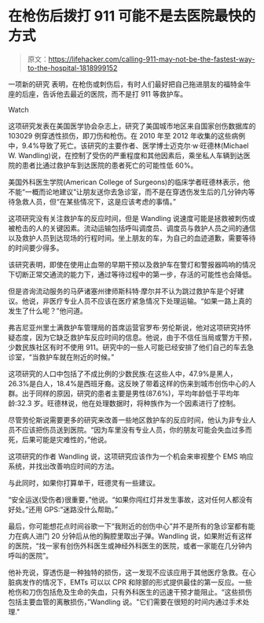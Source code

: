# 在枪伤后拨打 911 可能不是去医院最快的方式

> 原文：<https://lifehacker.com/calling-911-may-not-be-the-fastest-way-to-the-hospital-1818999152>

一项新的研究 表明，在枪伤或刺伤后，有时人们最好把自己拖进朋友的福特金牛座的后座，告诉他去最近的医院，而不是打 911 等救护车。

Watch

这项研究发表在美国医学协会杂志上，研究了美国城市地区来自国家创伤数据库的 103029 例穿透性损伤，即刀伤和枪伤。在 2010 年至 2012 年收集的这些病例中，9.4%导致了死亡。该研究的主要作者、医学博士迈克尔·w·旺德林(Michael W. Wandling)说，在控制了受伤的严重程度和其他因素后，乘坐私人车辆到达医院的患者比通过救护车到达医院的患者死亡的可能性低 60%。

美国外科医生学院(American College of Surgeons)的临床学者旺德林表示，他不能“一概而论地建议”让朋友送你去急诊室，而不是在穿透伤发生后的几分钟内等待急救人员，但“在某些情况下，这是应该考虑的事情。”

这项研究没有关注救护车的反应时间，但是 Wandling 说速度可能是拯救被刺伤或被枪击的人的关键因素。流动运输包括呼叫调度员、调度员与救护人员之间的通信以及救护人员到达现场的行程时间。坐上朋友的车，为自己的血迹道歉，需要等待的时间要少得多。

该研究表明，即使在使用止血带的早期干预以及救护车在警灯和警报器鸣响的情况下切断正常交通流的能力下，通过等待过程中的第一步，存活的可能性也会降低。

但是咨询流动服务的马萨诸塞州律师斯科特·摩尔并不认为跳过救护车是个好建议。他说，非医疗专业人员不应该在医疗紧急情况下处理运输。“如果一路上真的发生了什么呢？”他问道。

弗吉尼亚州里士满救护车管理局的首席运营官罗布·劳伦斯说，他对这项研究持怀疑态度，因为它缺乏救护车反应时间的信息。他说，由于不信任当局或警方干预，少数民族社区有时不使用 911。研究中的一些人可能已经安排了他们自己的车去急诊室，“当救护车就在附近的时候。”

这项研究的人口中包括了不成比例的少数民族:在这些人中，47.9%是黑人，26.3%是白人，18.4%是西班牙裔。这反映了带着这样的伤来到城市创伤中心的人群。出于同样的原因，研究的患者主要是男性(87.6%)，平均年龄低于平均年龄:32.3 岁。旺德林说，他在处理数据时，将种族作为一个因素进行了控制。

尽管劳伦斯说需要更多的研究来改善一些地区救护车的反应时间，他认为非专业人员不应该把伤员送到医院。“因为车里没有专业人员，你的朋友可能会失血过多而死，后果可能是灾难性的，”他说。

这项研究的作者 Wandling 说，这项研究应该作为一个机会来审视整个 EMS 响应系统，并找出改善响应时间的方法。

与此同时，如果你打算单干，旺德灵有一些建议。

“安全运送(受伤者)很重要，”他说。“如果你闯红灯并发生事故，这对任何人都没有好处。”还用 GPS:“迷路没什么帮助。”

最后，你可能想花点时间谷歌一下“我附近的创伤中心”并不是所有的急诊室都有能力在病人进门 20 分钟后从他的胸腔里取出子弹。Wandling 说，如果附近有这样的医院，“找一家有创伤外科医生或神经外科医生的医院，或者一家能在几分钟内呼叫的医院”。

他补充说，穿透伤是一种独特的损伤，这一发现不应该应用于其他医疗急救。在心脏病发作的情况下，EMTs 可以以 CPR 和除颤的形式提供最佳的第一反应。一些枪伤和刀伤包括危及生命的失血，只有外科医生的迅速干预才能阻止。“这些损伤包括主要血管的离散损伤，”Wandling 说。"它们需要在很短的时间内通过手术处理."